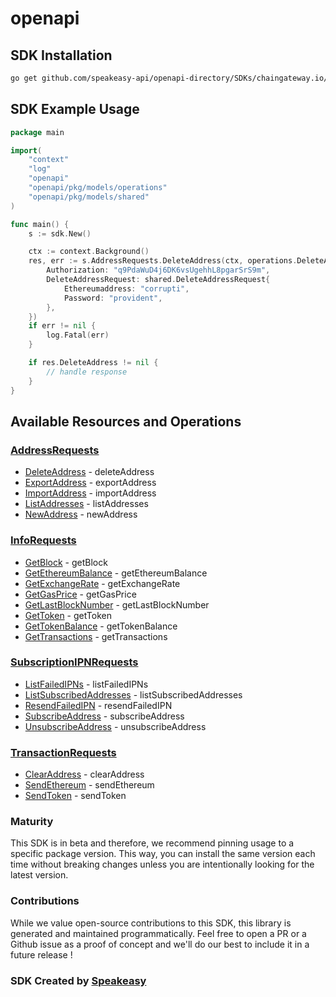 # openapi

<!-- Start SDK Installation -->
## SDK Installation

```bash
go get github.com/speakeasy-api/openapi-directory/SDKs/chaingateway.io/1.0/go
```
<!-- End SDK Installation -->

## SDK Example Usage
<!-- Start SDK Example Usage -->
```go
package main

import(
	"context"
	"log"
	"openapi"
	"openapi/pkg/models/operations"
	"openapi/pkg/models/shared"
)

func main() {
    s := sdk.New()

    ctx := context.Background()
    res, err := s.AddressRequests.DeleteAddress(ctx, operations.DeleteAddressRequest{
        Authorization: "q9PdaWuD4j6DK6vsUgehhL8pgarSrS9m",
        DeleteAddressRequest: shared.DeleteAddressRequest{
            Ethereumaddress: "corrupti",
            Password: "provident",
        },
    })
    if err != nil {
        log.Fatal(err)
    }

    if res.DeleteAddress != nil {
        // handle response
    }
}
```
<!-- End SDK Example Usage -->

<!-- Start SDK Available Operations -->
## Available Resources and Operations


### [AddressRequests](docs/addressrequests/README.md)

* [DeleteAddress](docs/addressrequests/README.md#deleteaddress) - deleteAddress
* [ExportAddress](docs/addressrequests/README.md#exportaddress) - exportAddress
* [ImportAddress](docs/addressrequests/README.md#importaddress) - importAddress
* [ListAddresses](docs/addressrequests/README.md#listaddresses) - listAddresses
* [NewAddress](docs/addressrequests/README.md#newaddress) - newAddress

### [InfoRequests](docs/inforequests/README.md)

* [GetBlock](docs/inforequests/README.md#getblock) - getBlock
* [GetEthereumBalance](docs/inforequests/README.md#getethereumbalance) - getEthereumBalance
* [GetExchangeRate](docs/inforequests/README.md#getexchangerate) - getExchangeRate
* [GetGasPrice](docs/inforequests/README.md#getgasprice) - getGasPrice
* [GetLastBlockNumber](docs/inforequests/README.md#getlastblocknumber) - getLastBlockNumber
* [GetToken](docs/inforequests/README.md#gettoken) - getToken
* [GetTokenBalance](docs/inforequests/README.md#gettokenbalance) - getTokenBalance
* [GetTransactions](docs/inforequests/README.md#gettransactions) - getTransactions

### [SubscriptionIPNRequests](docs/subscriptionipnrequests/README.md)

* [ListFailedIPNs](docs/subscriptionipnrequests/README.md#listfailedipns) - listFailedIPNs
* [ListSubscribedAddresses](docs/subscriptionipnrequests/README.md#listsubscribedaddresses) - listSubscribedAddresses
* [ResendFailedIPN](docs/subscriptionipnrequests/README.md#resendfailedipn) - resendFailedIPN
* [SubscribeAddress](docs/subscriptionipnrequests/README.md#subscribeaddress) - subscribeAddress
* [UnsubscribeAddress](docs/subscriptionipnrequests/README.md#unsubscribeaddress) - unsubscribeAddress

### [TransactionRequests](docs/transactionrequests/README.md)

* [ClearAddress](docs/transactionrequests/README.md#clearaddress) - clearAddress
* [SendEthereum](docs/transactionrequests/README.md#sendethereum) - sendEthereum
* [SendToken](docs/transactionrequests/README.md#sendtoken) - sendToken
<!-- End SDK Available Operations -->

### Maturity

This SDK is in beta and therefore, we recommend pinning usage to a specific package version.
This way, you can install the same version each time without breaking changes unless you are intentionally
looking for the latest version.

### Contributions

While we value open-source contributions to this SDK, this library is generated and maintained programmatically.
Feel free to open a PR or a Github issue as a proof of concept and we'll do our best to include it in a future release !

### SDK Created by [Speakeasy](https://docs.speakeasyapi.dev/docs/using-speakeasy/client-sdks)
